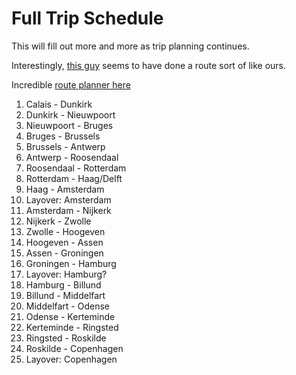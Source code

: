 # Full Trip Schedule
This will fill out more and more as trip planning continues.

Interestingly, [this guy](https://www.bikemap.net/en/r/9617138/#5.46/52.423/6.959) seems to have done a route sort of like ours.

Incredible [route planner here](https://www.hollandcyclingroutes.com/online-cycle-route-planner)

1. Calais - Dunkirk
2. Dunkirk - Nieuwpoort
3. Nieuwpoort - Bruges
4. Bruges - Brussels
5. Brussels - Antwerp
6. Antwerp - Roosendaal
7. Roosendaal - Rotterdam
8. Rotterdam - Haag/Delft
9. Haag - Amsterdam
10. Layover: Amsterdam
11. Amsterdam - Nijkerk
12. Nijkerk - Zwolle
13. Zwolle - Hoogeven
14. Hoogeven - Assen
15. Assen - Groningen
16. Groningen - Hamburg
17. Layover: Hamburg?
18. Hamburg - Billund
19. Billund - Middelfart
20. Middelfart - Odense
21. Odense - Kerteminde
22. Kerteminde - Ringsted
23. Ringsted - Roskilde
24. Roskilde - Copenhagen
25. Layover: Copenhagen